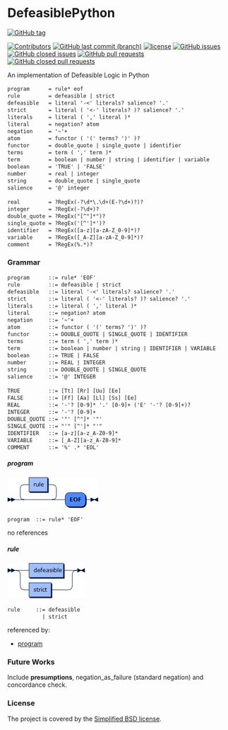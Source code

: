 # DefeasiblePython
[![GitHub tag](https://img.shields.io/github/tag/stefano-bragaglia/DefeasiblePython.svg)](https://github.com/stefano-bragaglia/DefeasiblePython/tags)

[![Contributors](https://img.shields.io/github/contributors/stefano-bragaglia/DefeasiblePython.svg)](https://github.com/stefano-bragaglia/DefeasiblePython/graphs/contributors)
[![GitHub last commit (branch)](https://img.shields.io/github/last-commit/stefano-bragaglia/DefeasiblePython/master.svg)](https://github.com/stefano-bragaglia/DefeasiblePython)
[![license](https://img.shields.io/github/license/stefano-bragaglia/DefeasiblePython.svg)](https://github.com/stefano-bragaglia/DefeasiblePython/blob/master/LICENSE)
[![GitHub issues](https://img.shields.io/github/issues/stefano-bragaglia/DefeasiblePython.svg)](https://github.com/stefano-bragaglia/DefeasiblePython/issues)
[![GitHub closed issues](https://img.shields.io/github/issues-closed/stefano-bragaglia/DefeasiblePython.svg)](https://github.com/stefano-bragaglia/DefeasiblePython/issues?q=is%3Aissue+is%3Aclosed)
[![GitHub pull requests](https://img.shields.io/github/issues-pr/stefano-bragaglia/DefeasiblePython.svg)](https://github.com/stefano-bragaglia/DefeasiblePython/pulls)
[![GitHub closed pull requests](https://img.shields.io/github/issues-pr-closed/stefano-bragaglia/DefeasiblePython.svg)](https://github.com/stefano-bragaglia/DefeasiblePython/pulls?q=is%3Apr+is%3Aclosed)

An implementation of Defeasible Logic in Python

[//]: # "## Contributing"

[//]: # "Bug reports and pull requests are welcome on GitHub at [twitterz.api](https://github.com/stefano-bragaglia/DefeasiblePython) repository."
[//]: # "This project is intended to be a safe, welcoming space for collaboration, and contributors are expected to adhere to the" 
[//]: # "[Contributor Covenant](http://contributor-covenant.org) code of conduct."

    program      = rule* eof
    rule         = defeasible | strict 
    defeasible   = literal '-<' literals? salience? '.'
    strict       = literal ( '<-' literals? )? salience? '.'
    literals     = literal ( ',' literal )*
    literal      = negation? atom
    negation     = '~'+
    atom         = functor ( '(' terms? ')' )?
    functor      = double_quote | single_quote | identifier
    terms        = term ( ',' term )*
    term         = boolean | number | string | identifier | variable
    boolean      = 'TRUE' | 'FALSE'
    number       = real | integer
    string       = double_quote | single_quote
    salience     = '@' integer
    
    real         = ?RegEx(-?\d*\.\d+(E-?\d+)?)?
    integer      = ?RegEx(-?\d+)?
    double_quote = ?RegEx("[^"]*")? 
    single_quote = ?RegEx('[^']*')?
    identifier   = ?RegEx([a-z][a-zA-Z_0-9]*)?
    variable     = ?RegEx([_A-Z][a-zA-Z_0-9]*)?
    comment      = ?RegEx(%.*)?

### Grammar

    program      ::= rule* 'EOF'
    rule         ::= defeasible | strict 
    defeasible   ::= literal '-<' literals? salience? '.'
    strict       ::= literal ( '<-' literals? )? salience? '.'
    literals     ::= literal ( ',' literal )*
    literal      ::= negation? atom
    negation     ::= '~'+
    atom         ::= functor ( '(' terms? ')' )?
    functor      ::= DOUBLE_QUOTE | SINGLE_QUOTE | IDENTIFIER
    terms        ::= term ( ',' term )*
    term         ::= boolean | number | string | IDENTIFIER | VARIABLE
    boolean      ::= TRUE | FALSE
    number       ::= REAL | INTEGER
    string       ::= DOUBLE_QUOTE | SINGLE_QUOTE
    salience     ::= '@' INTEGER

    TRUE         ::= [Tt] [Rr] [Uu] [Ee]
    FALSE        ::= [Ff] [Aa] [Ll] [Ss] [Ee]
    REAL         ::= '-'? [0-9]* '.' [0-9]+ ('E' '-'? [0-9]+)?
    INTEGER      ::= '-'? [0-9]+
    DOUBLE_QUOTE ::= '"' [^"]* '"'
    SINGLE_QUOTE ::= "'" [^']* "'"
    IDENTIFIER   ::= [a-z][a-z_A-Z0-9]*
    VARIABLE     ::= [_A-Z][a-z_A-Z0-9]*
    COMMENT      ::= '%' .* 'EOL'


##### program
![program](src/resources/images/program.png)

    program  ::= rule* 'EOF'

no references

##### rule
![rule](src/resources/images/rule.png)

    rule     ::= defeasible
               | strict

referenced by:

* [program](#program)
### Future Works

Include __presumptions__, negation_as_failure (standard negation) and concordance check.

### License

The project is covered by the [Simplified BSD license](https://opensource.org/licenses/BSD-2-Clause). 
